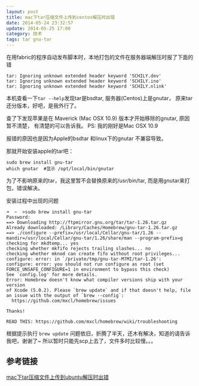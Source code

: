 ```yaml
---
layout: post
title: mac下tar压缩文件上传到centos解压时出错
date: 2014-05-24 23:32:57
update: 2014-05-25 17:00
category: 技术
tags: tar gnu-tar
---
```


在用fabric的程序自动发布脚本时，本地打包的文件在服务器端解压时报了下面的错

    tar: Ignoring unknown extended header keyword 'SCHILY.dev'
    tar: Ignoring unknown extended header keyword 'SCHILY.ino'
    tar: Ignoring unknown extended header keyword 'SCHILY.nlink'

本机查看一下`tar --help`发现tar是bsdtar, 服务器(Centos)上是gnutar，
原来tar还分版本，好吧，是我外行了。

查了下发现苹果是在 Maverick (Mac OSX 10.9) 版本才开始移除的gnutar, 原因暂不清楚，
有清楚的可以告诉我。
PS: 我的刚好是Mac OSX 10.9

报错的原因也是因为Apple的bsdtar 和linux下的gnutar 不兼容导致。

那就开始安装apple的tar吧：

    sudo brew install gnu-tar
    which gnutar  #显示 /opt/local/bin/gnutar

为了不影响原来的tar，我这里暂不会替换原来的/usr/bin/tar, 而是用gnutar来打包，错误解决。

安装过程中出现的问题

    ➜  ~  >sudo brew install gnu-tar
    Password:
    ==> Downloading http://ftpmirror.gnu.org/tar/tar-1.26.tar.gz
    Already downloaded: /Library/Caches/Homebrew/gnu-tar-1.26.tar.gz
    ==> ./configure --prefix=/usr/local/Cellar/gnu-tar/1.26 --mandir=/usr/local/Cellar/gnu-tar/1.26/share/man --program-prefix=g
    checking for mkdtemp... yes
    checking whether mkfifo rejects trailing slashes... no
    checking whether mknod can create fifo without root privileges... configure: error: in `/private/tmp/gnu-tar-M7MI/tar-1.26':
    configure: error: you should not run configure as root (set FORCE_UNSAFE_CONFIGURE=1 in environment to bypass this check)
    See `config.log' for more details.
    Error: Homebrew doesn't know what compiler versions ship with your version
    of Xcode (5.0.2). Please `brew update` and if that doesn't help, file
    an issue with the output of `brew --config`:
      https://github.com/mxcl/homebrew/issues

    Thanks!

    READ THIS: https://github.com/mxcl/homebrew/wiki/troubleshooting

根据提示执行 `brew update` 问题依旧，折腾了半天，还木有解决，知道的请告诉我吧，谢谢了~
所以暂时只能先scp上去了，文件多时比较慢。。。


## 参考链接

[mac下tar压缩文件上传到ubuntu解压时出错](http://jser.me/2012/11/18/mac%E4%B8%8Btar%E5%8E%8B%E7%BC%A9%E6%96%87%E4%BB%B6%E4%B8%8A%E4%BC%A0%E5%88%B0ubuntu%E8%A7%A3%E5%8E%8B%E6%97%B6%E5%87%BA%E9%94%99.html)

